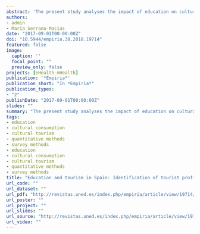 ```yaml
---
abstract: 'The present study analyses the impact of education on cultural tourism preferences of the Spanish population. First, the variations in the association between education and cultural tourism are compared at the regional level. In a second phase, a multivariate classification model based in decision trees is used to explain and understand the complex association between socioeconomic and socio-demographic determinants of cultural tourism. The present work demonstrates the existence of educational differences between the Spanish regions, differences that may determine the cultural tourism results of population in Spain. On the other hand, the findings obtained through the classification technique indicate that the effect of education on cultural tourism is mediated by socioeconomic and socio-demographic factors, which may vary the explanatory power of the educational component. Unlike previous studies, the present analytical approach enables the use of complex combinations of predictors for the identification of specific population subgroups that may be more or less likely to cultural consumption.'
authors:
- admin
- Maria Serrano-Macias
date: "2017-09-01T00:00:00Z"
doi: "10.5944/empiria.38.2018.19714"
featured: false
image:
  caption: ''
  focal_point: ""
  preview_only: false
projects: [eHealth-mHealth]
publication: '*Empiria*'
publication_short: "In *Empiria*"
publication_types:
- "2"
publishDate: "2017-09-01T00:00:00Z"
slides: ""
summary: "The present study analyses the impact of education on cultural tourism preferences of the Spanish population."
tags:
- education
- cultural consumption
- cultural tourism
- quantitative methods
- survey methods
- education
- cultural consumption
- cultural tourism
- quantitative methods
- survey methods
title: "Education and tourism in Spain: Identification of tourist profiles through the application of decision trees"
url_code: ""
url_dataset: ""
url_pdf: "http://revistas.uned.es/index.php/empiria/article/view/19714/16483"
url_poster: ""
url_project: ""
url_slides: ""
url_source: "http://revistas.uned.es/index.php/empiria/article/view/19714"
url_video: ""
---
```

